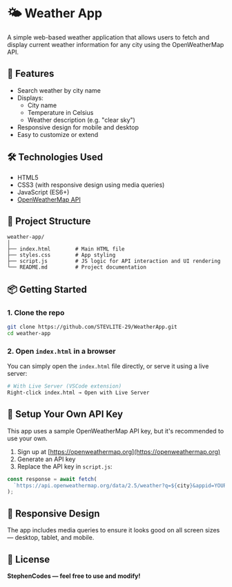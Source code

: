 # 🌤️ Weather App

A simple web-based weather application that allows users to fetch and display current weather information for any city using the OpenWeatherMap API.

## 🚀 Features

- Search weather by city name  
- Displays:
  - City name  
  - Temperature in Celsius  
  - Weather description (e.g. "clear sky")  
- Responsive design for mobile and desktop  
- Easy to customize or extend  

## 🛠️ Technologies Used

- HTML5  
- CSS3 (with responsive design using media queries)  
- JavaScript (ES6+)  
- [OpenWeatherMap API](https://openweathermap.org/api)  

## 📂 Project Structure

```
weather-app/
│
├── index.html        # Main HTML file
├── styles.css        # App styling
├── script.js         # JS logic for API interaction and UI rendering
└── README.md         # Project documentation
```

## 📦 Getting Started

### 1. Clone the repo

```bash
git clone https://github.com/STEVLITE-29/WeatherApp.git
cd weather-app
```

### 2. Open `index.html` in a browser

You can simply open the `index.html` file directly, or serve it using a live server:

```bash
# With Live Server (VSCode extension)
Right-click index.html → Open with Live Server
```

## 🔑 Setup Your Own API Key

This app uses a sample OpenWeatherMap API key, but it's recommended to use your own.

1. Sign up at [https://openweathermap.org](https://openweathermap.org)  
2. Generate an API key  
3. Replace the API key in `script.js`:

```js
const response = await fetch(
  `https://api.openweathermap.org/data/2.5/weather?q=${city}&appid=YOUR_API_KEY&units=metric`
);
```

## 📱 Responsive Design

The app includes media queries to ensure it looks good on all screen sizes — desktop, tablet, and mobile.

## 📄 License

**StephenCodes — feel free to use and modify!**
